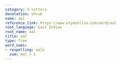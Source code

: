 ```yaml
---
category: 3-letters
denotation: shrub
name: aal
reference_link: https://www.etymonline.com/word/aal
root_language: East Indian
root_name: aal
title: aal
type: free
word_sums:
- respelling: aals
  sum: Aal + s
---
```


